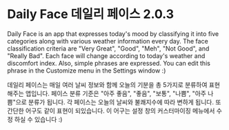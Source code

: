 # Daily Face 데일리 페이스 2.0.3

Daily Face is an app that expresses today's mood by classifying it into five categories
along with various weather information every day. The face classification criteria are
"Very Great", "Good", "Meh", "Not Good", and "Really Bad". Each face will change according
to today's weather and discomfort index. Also, simple phrases are expressed.
You can edit this phrase in the Customize menu in the Settings window :)

데일리 페이스는 매일 여러 날씨 정보와 함께 오늘의 기분을 총 5가지로 분류하여 표현해주는 앱입니다.
페이스 분류 기준은 "아주 좋음", "좋음", "보통", "나쁨", "아주 나쁨"으로 분류가 됩니다.
각 페이스는 오늘의 날씨와 불쾌지수에 따라 변하게 됩니다. 또 간단한 어구도 같이 표현이 되있습니다.
이 어구는 설정 창의 커스터마이징 메뉴에서 수정 하실 수 있습니다 :)
